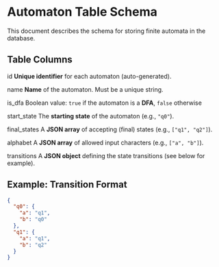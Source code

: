 # Automaton Table Schema

This document describes the schema for storing finite automata in the database.

## Table Columns

id           **Unique identifier** for each automaton (auto-generated).

name          **Name** of the automaton. Must be a unique string.

is_dfa        Boolean value: `true` if the automaton is a **DFA**, `false` otherwise

start_state   The **starting state** of the automaton (e.g., `"q0"`).

final_states    A **JSON array** of accepting (final) states (e.g., `["q1", "q2"]`).  

alphabet        A **JSON array** of allowed input characters (e.g., `["a", "b"]`).

transitions     A **JSON object** defining the state transitions (see below for example).


## Example: Transition Format

```json
{
  "q0": {
    "a": "q1",
    "b": "q0"
  },
  "q1": {
    "a": "q1",
    "b": "q2"
  }
}
